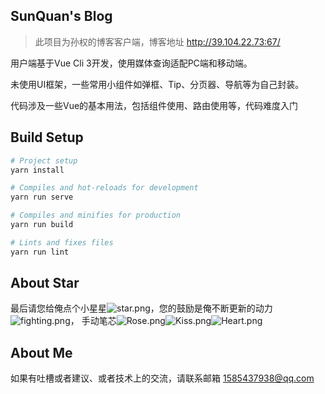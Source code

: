 ## SunQuan's Blog
>此项目为孙权的博客客户端，博客地址 http://39.104.22.73:67/

用户端基于Vue Cli 3开发，使用媒体查询适配PC端和移动端。

未使用UI框架，一些常用小组件如弹框、Tip、分页器、导航等为自己封装。

代码涉及一些Vue的基本用法，包括组件使用、路由使用等，代码难度入门

## Build Setup
``` bash
# Project setup
yarn install

# Compiles and hot-reloads for development
yarn run serve

# Compiles and minifies for production
yarn run build

# Lints and fixes files
yarn run lint
```


## About Star
最后请您给俺点个小星星![star.png](https://res.wx.qq.com/mpres/htmledition/images/icon/emotion/21.gif)，您的鼓励是俺不断更新的动力![fighting.png](https://res.wx.qq.com/mpres/htmledition/images/icon/emotion/100.gif)，
手动笔芯![Rose.png](https://res.wx.qq.com/mpres/htmledition/images/icon/emotion/63.gif)![Kiss.png](https://res.wx.qq.com/mpres/htmledition/images/icon/emotion/65.gif)![Heart.png](https://res.wx.qq.com/mpres/htmledition/images/icon/emotion/66.gif)

## About Me
如果有吐槽或者建议、或者技术上的交流，请联系邮箱 1585437938@qq.com